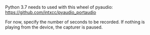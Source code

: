 Python 3.7 needs to used with this wheel of pyaudio: https://github.com/intxcc/pyaudio_portaudio

For now, specify the number of seconds to be recorded.
If nothing is playing from the device, the capturer is paused.